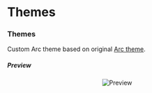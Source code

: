 # Themes

### Themes

Custom Arc theme based on original [Arc theme](https://github.com/horst3180/arc-theme).

##### Preview

<p align="center"><img title="Preview" src="https://github.com/Madh93/themes/tree/master/themes/preview/arc_preview.png"/></p>
